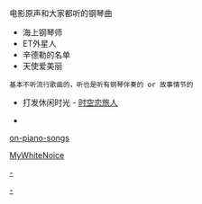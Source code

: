 
电影原声和大家都听的钢琴曲

- 海上钢琴师
- ET外星人
- 辛德勒的名单
- 天使爱美丽

```
基本不听流行歌曲的，听也是听有钢琴伴奏的 or 故事情节的
```

- 打发休闲时光 - [时空恋旅人](https://www.youtube.com/watch?v=JrydFlmTvNs&list=PLp-ZAI3S7Nw0IMM92hrekE5AhNOlGBGz6)




-

[on-piano-songs](https://github.com/7900ms/000nottheater_deserted_systemthunder/tree/master/slow/on-piano-songs)

[MyWhiteNoice](https://github.com/7900ms/000nottheater_deserted_systemsoftware/tree/master/local-MyWhiteNoice)

[-](http://www.bilibili.com/video/av3436995#口琴)

[-](http://www.magiquiz.com/quiz/how-kinky-are-you#心理测试)
